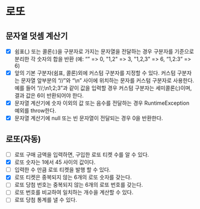# 로또
## 문자열 덧셈 계산기
- [x] 쉼표(,) 또는 콜론(:)을 구분자로 가지는 문자열을 전달하는 경우 구분자를 기준으로 분리한 각 숫자의 합을 반환 (예: “” => 0, "1,2" => 3, "1,2,3" => 6, “1,2:3” => 6)
- [x] 앞의 기본 구분자(쉼표, 콜론)외에 커스텀 구분자를 지정할 수 있다. 커스텀 구분자는 문자열 앞부분의 “//”와 “\n” 사이에 위치하는 문자를 커스텀 구분자로 사용한다. 예를 들어 “//;\n1;2;3”과 같이 값을 입력할 경우 커스텀 구분자는 세미콜론(;)이며, 결과 값은 6이 반환되어야 한다.
- [x] 문자열 계산기에 숫자 이외의 값 또는 음수를 전달하는 경우 RuntimeException 예외를 throw한다.
- [x] 문자열 계산기에 null 또는 빈 문자열이 전달되는 경우 0을 반환한다.   

## 로또(자동)
- [ ] 로또 구매 금액을 입력하면, 구입한 로또 티켓 수를 알 수 있다.
- [x] 로또 숫자는 1에서 45 사이의 값이다.
- [ ] 입력한 수 만큼 로또 티켓을 발행 할 수 있다.
- [x] 로또 티켓은 중복되지 않는 6개의 로또 숫자를 갖는다.
- [ ] 로또 당첨 번호는 중복되지 않는 6개의 로또 번호를 갖는다.
- [ ] 로또 번호를 비교하여 일치하는 개수을 계산할 수 있다.
- [ ] 로또 당첨 통계를 낼 수 있다. 
